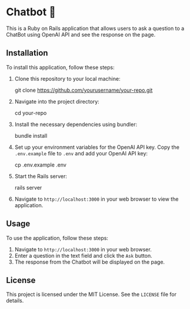 # Chatbot 🤖

This is a Ruby on Rails application that allows users to ask a question to a ChatBot using OpenAI API and see the response on the page.

## Installation

To install this application, follow these steps:

1. Clone this repository to your local machine:

   git clone https://github.com/yourusername/your-repo.git

2. Navigate into the project directory:

   cd your-repo

3. Install the necessary dependencies using bundler:

   bundle install

4. Set up your environment variables for the OpenAI API key. Copy the `.env.example` file to `.env` and add your OpenAI API key:

   cp .env.example .env

5. Start the Rails server:

   rails server

6. Navigate to `http://localhost:3000` in your web browser to view the application.

## Usage

To use the application, follow these steps:

1. Navigate to `http://localhost:3000` in your web browser.
2. Enter a question in the text field and click the `Ask` button.
3. The response from the Chatbot will be displayed on the page.

## License

This project is licensed under the MIT License. See the `LICENSE` file for details.
